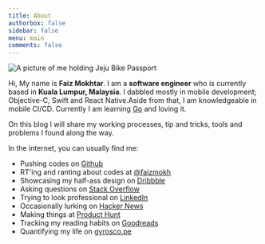 ```yaml
---
title: About
authorbox: false
sidebar: false
menu: main
comments: false
---
```

![A picture of me holding Jeju Bike Passport](/images/uploads/img_3903-2.jpg "About Me")

Hi, My name is **Faiz Mokhtar**. I am a **software engineer** who is currently based in **Kuala Lumpur, Malaysia**. I dabbled mostly in mobile development; Objective-C, Swift and React Native.Aside from that, I am knowledgeable in mobile CI/CD. Currently I am learning [Go](https://golang.org/) and loving it.

On this blog I will share my working processes, tip and tricks, tools and problems I found along the way.

In the internet, you can usually find me:

* Pushing codes on [Github](http://github.com/faizmokhtar)
* RT'ing and ranting about codes at [@faizmokh](https://twitter.com/faizmokh)
* Showcasing my half-ass design on [Dribbble](https://dribbble.com/faizmokhtar)
* Asking questions on [Stack Overflow](https://stackoverflow.com/users/1079979/faiz-mokhtar?tab=profile)
* Trying to look professional on [LinkedIn](www.linkedin.com/in/faizmokh)
* Occasionally lurking on [Hacker News](https://news.ycombinator.com/user?id=faizmokhtar)
* Making things at [Product Hunt](https://www.producthunt.com/@faizmokh)
* Tracking my reading habits on [Goodreads](https://www.goodreads.com/faizmokhtar)
* Quantifying my life on [gyrosco.pe](https://gyrosco.pe/faizmokhtar/)